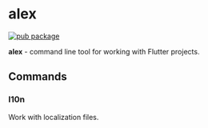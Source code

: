 # alex

[![pub package](https://img.shields.io/pub/v/alex)](https://pub.dev/packages/alex)

**alex** - command line tool for working with Flutter projects.


## Commands

### l10n

Work with localization files.
